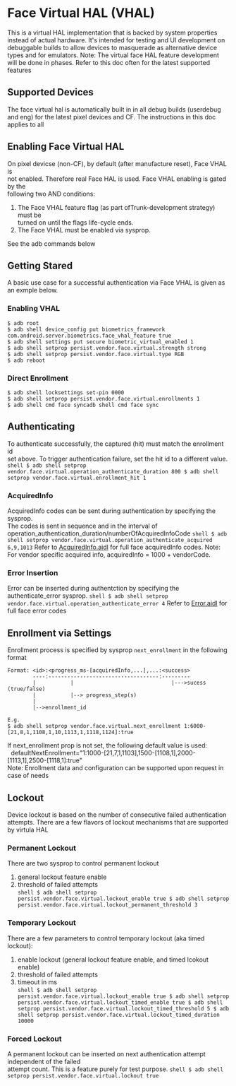 # Face Virtual HAL (VHAL)

This is a virtual HAL implementation that is backed by system properties instead
of actual hardware. It's intended for testing and UI development on debuggable
builds to allow devices to masquerade as alternative device types and for
emulators. Note: The virtual face HAL feature development will be done in
phases. Refer to this doc often for the latest supported features

## Supported Devices

The face virtual hal is automatically built in in all debug builds (userdebug<br/>
and eng) for the latest pixel devices and CF. The instructions in this doc<br/>
applies to all

## Enabling Face Virtual HAL

On pixel devicse (non-CF), by default (after manufacture reset), Face VHAL is <br/>
not enabled. Therefore real Face HAL is used. Face VHAL enabling is gated by the<br/>
following two AND conditions:<br/>
1. The Face VHAL feature flag (as part ofTrunk-development strategy) must be<br/>
   turned on until the flags life-cycle ends.
2. The Face VHAL must be enabled via sysprop.

See the adb commands below

## Getting Stared

A basic use case for a successful authentication via Face VHAL is given as an
exmple below.

### Enabling VHAL

```shell
$ adb root
$ adb shell device_config put biometrics_framework com.android.server.biometrics.face_vhal_feature true
$ adb shell settings put secure biometric_virtual_enabled 1
$ adb shell setprop persist.vendor.face.virtual.strength strong
$ adb shell setprop persist.vendor.face.virtual.type RGB
$ adb reboot
```

### Direct Enrollment

```shell
$ adb shell locksettings set-pin 0000
$ adb shell setprop persist.vendor.face.virtual.enrollments 1
$ adb shell cmd face syncadb shell cmd face sync
```

## Authenticating

To authenticate successfully, the captured (hit) must match the enrollment id<br/>
set above. To trigger authentication failure, set the hit id to a different value.
`shell
$ adb shell setprop vendor.face.virtual.operation_authenticate_duration 800
$ adb shell setprop vendor.face.virtual.enrollment_hit 1`

### AcquiredInfo

AcquiredInfo codes can be sent during authentication by specifying the sysprop.<br/>
The codes is sent in sequence and in the interval of operation_authentication_duration/numberOfAcquiredInfoCode
`shell
$ adb shell setprop vendor.face.virtual.operation_authenticate_acquired 6,9,1013`
Refer to [AcquiredInfo.aidl](https://source.corp.google.com/h/googleplex-android/platform/superproject/main/+/main:hardware/interfaces/biometrics/face/aidl/android/hardware/biometrics/face/AcquiredInfo.aidl) for full face acquiredInfo codes.
Note: For vendor specific acquired info, acquiredInfo = 1000 + vendorCode.

### Error Insertion

Error can be inserted during authentction by specifying the authenticate_error
sysprop. `shell $ adb shell setprop
vendor.face.virtual.operation_authenticate_error 4` Refer to
[Error.aidl](https://source.corp.google.com/h/googleplex-android/platform/superproject/main/+/main:hardware/interfaces/biometrics/face/aidl/android/hardware/biometrics/face/Error.aidl)
for full face error codes

## Enrollment via Settings

Enrollment process is specified by sysprop `next_enrollment` in the following
format

```shell
Format: <id>:<progress_ms-[acquiredInfo,...],...:<success>
        ----:-----------------------------------:---------
        |           |                               |--->sucess (true/false)
        |           |--> progress_step(s)
        |
        |-->enrollment_id

E.g.
$ adb shell setprop vendor.face.virtual.next_enrollment 1:6000-[21,8,1,1108,1,10,1113,1,1118,1124]:true
```

If next_enrollment prop is not set, the following default value is used:<br/>
&nbsp;&nbsp;defaultNextEnrollment="1:1000-[21,7,1,1103],1500-[1108,1],2000-[1113,1],2500-[1118,1]:true"<br/>
Note: Enrollment data and configuration can be supported upon request in case of needs

## Lockout

Device lockout is based on the number of consecutive failed authentication attempts. There are a few
flavors of lockout mechanisms that are supported by virtula HAL <br/>

### Permanent Lockout

There are two sysprop to control permanent lockout <br/>
1. general lockout feature enable <br/>
2. threshold of failed attempts <br/>
`shell
$ adb shell setprop persist.vendor.face.virtual.lockout_enable true
$ adb shell setprop persist.vendor.face.virtual.lockout_permanent_threshold 3`

### Temporary Lockout

There are a few parameters to control temporary lockout (aka timed lockout): <br/>
1. enable lockout (general lockout feature enable, and timed lcokout enable) <br/>
2. threshold of failed attempts <br/>
3. timeout in ms <br/>
`shell
$ adb shell setprop persist.vendor.face.virtual.lockout_enable true
$ adb shell setprop persist.vendor.face.virtual.lockout_timed_enable true
$ adb shell setprop persist.vendor.face.virtual.lockout_timed_threshold 5
$ adb shell setprop persist.vendor.face.virtual.lockout_timed_duration 10000`

### Forced Lockout

A permanent lockout can be inserted on next authentication attempt independent of the failed <br/>
attempt count. This is a feature purely for test purpose.
`shell
$ adb shell setprop persist.vendor.face.virtual.lockout true`

